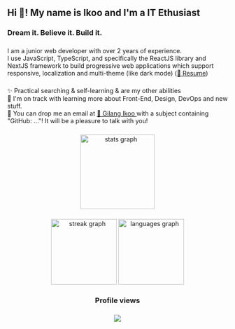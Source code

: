 <h2 align="left">Hi 👋! My name is Ikoo and I'm a IT Ethusiast</h2>

###

<h3 align="left">Dream it. Believe it. Build it.</h3>

###

<p align="left">I am a junior web developer with over 2 years of experience.<br>I use JavaScript, TypeScript, and specifically the ReactJS library and NextJS framework to build
progressive web applications which support responsive, localization and multi-theme (like dark mode) (<a href="#link pdf simpan aja di dalam sini juga" target="_blank">📜 Resume</a>)<!-- & 2-way direction (soon) --></p>

###

<p align="left">✨ Practical searching & self-learning & are my other abilities<br>🌱 I'm on track with learning more about Front-End, Design, DevOps and new stuff.<br>💬 You can drop me an email at <a href="gilang.ikoo15@gmail.com" target="_blank">📧 Gilang Ikoo </a> with a subject containing "GitHub: ..."! It will be a pleasure to talk with you! </p>

###

###

<div align="center">
  <img src="https://github-readme-stats.vercel.app/api?username=Ame0thyst&hide_title=true&hide_rank=false&show_icons=true&include_all_commits=true&count_private=true&disable_animations=false&theme=github_dark&locale=en&hide_border=true&order=1" height="170" alt="stats graph"  />
</div>

###

<div align="center">
  <img src="https://streak-stats.demolab.com?user=Ame0thyst&locale=en&mode=daily&theme=github_dark&hide_border=true&border_radius=5" height="150" alt="streak graph"  />
  <img src="https://github-readme-stats.vercel.app/api/top-langs?username=Ame0thyst&locale=en&hide_title=true&layout=compact&card_width=320&langs_count=6&theme=github_dark&hide_border=true" height="150" alt="languages graph"  />
</div>



<h3 align="center">Profile views</h3>

###

<div align="center">
  <img src="https://profile-counter.glitch.me/Ame0thyst/count.svg?"  />
</div>





